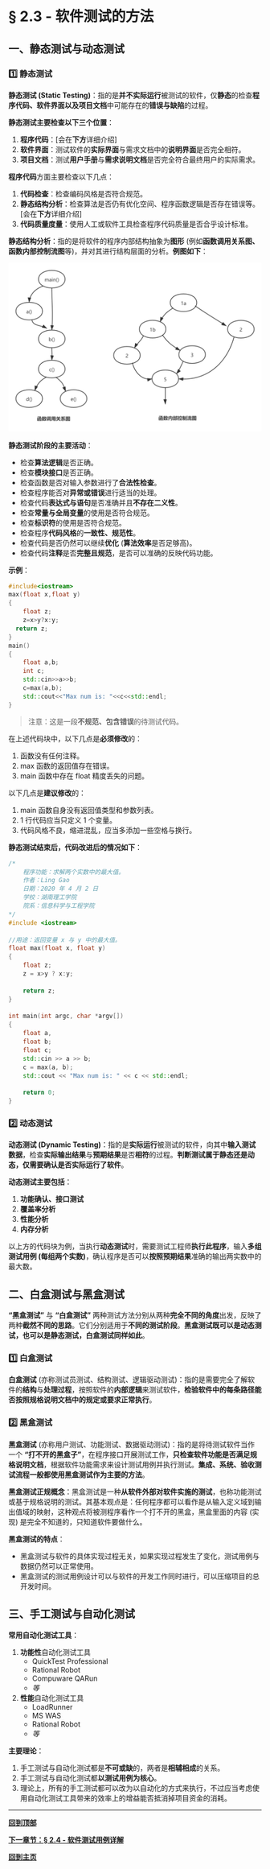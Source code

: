 # § 2.3 - 软件测试的方法

## 一、静态测试与动态测试

### :one: 静态测试

**静态测试 (Static Testing)**：指的是**并不实际运行**被测试的软件，仅**静态**的检查**程序代码、软件界面以及项目文档**中可能存在的**错误与缺陷**的过程。

**静态测试主要检查以下三个位置**：

1. **程序代码**：[会在**下方**详细介绍]
2. **软件界面**：测试软件的**实际界面**与需求文档中的**说明界面**是否完全相符。
3. **项目文档**：测试**用户手册**与**需求说明文档**是否完全符合最终用户的实际需求。

**程序代码**方面主要检查以下几点：

1. **代码检查**：检查编码风格是否符合规范。
2. **静态结构分析**：检查算法是否仍有优化空间、程序函数逻辑是否存在错误等。[会在**下方**详细介绍]
3. **代码质量度量**：使用人工或软件工具检查程序代码质量是否合乎设计标准。

**静态结构分析**：指的是将软件的程序内部结构抽象为**图形** (例如**函数调用关系图、函数内部控制流图**等)，并对其进行结构层面的分析。**例图如下**：

![静态结构分析](https://github.com/Lingggao/Software-Testing-Basics/blob/master/%E7%AC%AC%E4%BA%8C%E7%AB%A0/2_3_%E9%9D%99%E6%80%81%E7%BB%93%E6%9E%84%E5%88%86%E6%9E%90.png?raw=true)

**静态测试阶段的主要活动**：

- 检查**算法逻辑**是否正确。
- 检查**模块接口**是否正确。
- 检查函数是否对输入参数进行了**合法性检查**。
- 检查程序能否对**异常或错误**进行适当的处理。
- 检查代码**表达式与语句**是否准确并且**不存在二义性**。
- 检查**常量与全局变量**的使用是否符合规范。
- 检查**标识符**的使用是否符合规范。
- 检查程序**代码风格**的**一致性、规范性**。
- 检查代码是否仍然可以继续**优化** (**算法效率**是否足够高)。
- 检查代码**注释**是否**完整且规范**，是否可以准确的反映代码功能。

**示例**：

``` c++
#include<iostream>
max(float x,float y)
{
    float z;
    z=x>y?x:y;
  return z;
}
main()
{
    float a,b;
    int c;
    std::cin>>a>>b;
    c=max(a,b);
    std::cout<<"Max num is: "<<c<<std::endl;
}
```

> 注意：这是一段**不规范、包含错误**的待测试代码。

在上述代码块中，以下几点是**必须修改**的：

1. 函数没有任何注释。
2. max 函数的返回值存在错误。
3. main 函数中存在 float 精度丢失的问题。

以下几点是**建议修改**的：

1. main 函数自身没有返回值类型和参数列表。
2. 1 行代码应当只定义 1 个变量。
3. 代码风格不良，缩进混乱，应当多添加一些空格与换行。

**静态测试结束后，代码改进后的情况如下**：

``` c++
/*
    程序功能：求解两个实数中的最大值。
    作者：Ling Gao
    日期：2020 年 4 月 2 日
    学校：湖南理工学院
    院系：信息科学与工程学院
*/
#include <iostream>

//用途：返回变量 x 与 y 中的最大值。
float max(float x, float y)
{
    float z;
    z = x>y ? x:y;
	
    return z;
}

int main(int argc, char *argv[])
{
    float a,
    float b;
    float c;
    std::cin >> a >> b;
    c = max(a, b);
    std::cout << "Max num is: " << c << std::endl;
	
    return 0;
}
```

### :two: 动态测试

**动态测试 (Dynamic Testing)**：指的是**实际运行**被测试的软件，向其中**输入测试数据**，检查**实际输出结果**与**预期结果**是否**相符**的过程。**判断测试属于静态还是动态，仅需要确认是否实际运行了软件**。

**动态测试主要包括**：

1. **功能确认、接口测试**
2. **覆盖率分析**
3. **性能分析**
4. **内存分析**

以上方的代码块为例，当执行**动态测试**时，需要测试工程师**执行此程序**，输入**多组测试用例 (每组两个实数)**，确认程序是否可以**按照预期结果**准确的输出两实数中的最大数。

## 二、白盒测试与黑盒测试

**“黑盒测试”** 与 **“白盒测试”** 两种测试方法分别从两种**完全不同的角度**出发，反映了两种**截然不同的思路**。它们分别适用于**不同的测试阶段**。**黑盒测试既可以是动态测试，也可以是静态测试，白盒测试同样如此**。

### :one: 白盒测试

**白盒测试** (亦称测试员测试、结构测试、逻辑驱动测试)：指的是需要完全了解软件的**结构**与**处理过程**，按照软件的**内部逻辑**来测试软件，**检验软件中的每条路径能否按照规格说明文档中的规定或要求正常执行**。

### :two: 黑盒测试

**黑盒测试** (亦称用户测试、功能测试、数据驱动测试)：指的是将待测试软件当作一个 **“打不开的黑盒子”**，在程序接口开展测试工作，**只检查软件功能是否满足规格说明文档**，根据软件功能需求来设计测试用例并执行测试。**集成、系统、验收测试流程一般都使用黑盒测试作为主要的方法**。

**黑盒测试正规概念**：黑盒测试是一种**从软件外部对软件实施的测试**，也称功能测试或基于规格说明的测试。其基本观点是：任何程序都可以看作是从输入定义域到输出值域的映射，这种观点将被测程序看作一个打不开的黑盒，黑盒里面的内容 (实现) 是完全不知道的，只知道软件要做什么。

**黑盒测试的特点**：

- 黑盒测试与软件的具体实现过程无关，如果实现过程发生了变化，测试用例与数据仍然可以正常使用。
- 黑盒测试的测试用例设计可以与软件的开发工作同时进行，可以压缩项目的总开发时间。

## 三、手工测试与自动化测试

**常用自动化测试工具**：

1. **功能性**自动化测试工具
	- QuickTest Professional
	- Rational Robot
	- Compuware QARun
	- *等*
2. **性能**自动化测试工具
	- LoadRunner
	- MS WAS
	- Rational Robot
	- *等*

**主要理论**：

1. 手工测试与自动化测试都是**不可或缺**的，两者是**相辅相成**的关系。
2. 手工测试与自动化测试都**以测试用例为核心**。
3. 理论上，所有的手工测试都可以改为以自动化的方式来执行，不过应当考虑使用自动化测试工具带来的效率上的增益能否抵消掉项目资金的消耗。

---
[**回到顶部**](https://github.com/Lingggao/Software-Testing-Basics/blob/master/%E7%AC%AC%E4%BA%8C%E7%AB%A0/2_3_%E8%BD%AF%E4%BB%B6%E6%B5%8B%E8%AF%95%E7%9A%84%E6%96%B9%E6%B3%95.md#-23---%E8%BD%AF%E4%BB%B6%E6%B5%8B%E8%AF%95%E7%9A%84%E6%96%B9%E6%B3%95)

[**下一章节：§ 2.4 - 软件测试用例详解**](https://github.com/Lingggao/Software-Testing-Basics/blob/master/%E7%AC%AC%E4%BA%8C%E7%AB%A0/2_4_%E8%BD%AF%E4%BB%B6%E6%B5%8B%E8%AF%95%E7%94%A8%E4%BE%8B%E8%AF%A6%E8%A7%A3.md#-24---%E8%BD%AF%E4%BB%B6%E6%B5%8B%E8%AF%95%E7%94%A8%E4%BE%8B%E8%AF%A6%E8%A7%A3)

[**回到主页**](https://github.com/Lingggao/Software-Testing-Basics#%E8%BD%AF%E4%BB%B6%E6%B5%8B%E8%AF%95%E5%9F%BA%E7%A1%80%E5%AD%A6%E4%B9%A0%E7%AC%94%E8%AE%B0)